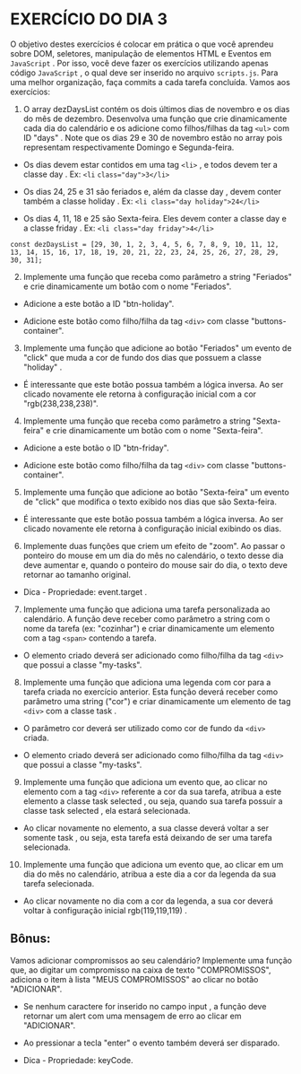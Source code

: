 # EXERCÍCIO DO DIA 3

O objetivo destes exercícios é colocar em prática o que você aprendeu sobre DOM, seletores, manipulação de elementos HTML e Eventos em `JavaScript` . Por isso, você deve fazer os exercícios utilizando apenas código `JavaScript` , o qual deve ser inserido no arquivo `scripts.js`.
Para uma melhor organização, faça commits a cada tarefa concluída. Vamos aos exercícios:

1. O array dezDaysList contém os dois últimos dias de novembro e os dias do mês de dezembro. Desenvolva uma função que crie dinamicamente cada dia do calendário e os adicione como filhos/filhas da tag `<ul>` com ID "days" . Note que os dias 29 e 30 de novembro estão no array pois representam respectivamente Domingo e Segunda-feira.

* Os dias devem estar contidos em uma tag `<li>` , e todos devem ter a classe day . Ex: `<li` `class="day">3</li>`

* Os dias 24, 25 e 31 são feriados e, além da classe day , devem conter também a classe holiday . Ex: `<li class="day holiday">24</li>`

* Os dias 4, 11, 18 e 25 são Sexta-feira. Eles devem conter a classe day e a classe friday . Ex: `<li class="day friday">4</li>`

`const dezDaysList = [29, 30, 1, 2, 3, 4, 5, 6, 7, 8, 9, 10, 11, 12, 13, 14, 15, 16, 17, 18, 19, 20, 21, 22, 23, 24, 25, 26, 27, 28, 29, 30, 31];`


2. Implemente uma função que receba como parâmetro a string "Feriados" e crie dinamicamente um botão com o nome "Feriados".

* Adicione a este botão a ID "btn-holiday".

* Adicione este botão como filho/filha da tag `<div>` com classe "buttons-container".


3. Implemente uma função que adicione ao botão "Feriados" um evento de "click" que muda a cor de fundo dos dias que possuem a classe "holiday" .

* É interessante que este botão possua também a lógica inversa. Ao ser clicado novamente ele retorna à configuração inicial com a cor "rgb(238,238,238)".


4. Implemente uma função que receba como parâmetro a string "Sexta-feira" e crie dinamicamente um botão com o nome "Sexta-feira".

* Adicione a este botão o ID "btn-friday".

* Adicione este botão como filho/filha da tag `<div>` com classe "buttons-container".


5. Implemente uma função que adicione ao botão "Sexta-feira" um evento de "click" que modifica o texto exibido nos dias que são Sexta-feira.

* É interessante que este botão possua também a lógica inversa. Ao ser clicado novamente ele retorna à configuração inicial exibindo os dias.


6. Implemente duas funções que criem um efeito de "zoom". Ao passar o ponteiro do mouse em um dia do mês no calendário, o texto desse dia deve aumentar e, quando o ponteiro do mouse sair do dia, o texto deve retornar ao tamanho original.

* Dica - Propriedade: event.target .


7. Implemente uma função que adiciona uma tarefa personalizada ao calendário. A função deve receber como parâmetro a string com o nome da tarefa (ex: "cozinhar") e criar dinamicamente um elemento com a tag `<span>` contendo a tarefa.

* O elemento criado deverá ser adicionado como filho/filha da tag `<div>` que possui a classe "my-tasks".


8. Implemente uma função que adiciona uma legenda com cor para a tarefa criada no exercício anterior. Esta função deverá receber como parâmetro uma string ("cor") e criar dinamicamente um elemento de tag `<div>` com a classe task .

* O parâmetro cor deverá ser utilizado como cor de fundo da `<div>` criada.

* O elemento criado deverá ser adicionado como filho/filha da tag `<div>` que possui a classe "my-tasks".


9. Implemente uma função que adiciona um evento que, ao clicar no elemento com a tag `<div>` referente a cor da sua tarefa, atribua a este elemento a classe task selected , ou seja, quando sua tarefa possuir a classe task selected , ela estará selecionada.

* Ao clicar novamente no elemento, a sua classe deverá voltar a ser somente task , ou seja, esta tarefa está deixando de ser uma tarefa selecionada.


10. Implemente uma função que adiciona um evento que, ao clicar em um dia do mês no calendário, atribua a este dia a cor da legenda da sua tarefa selecionada.

* Ao clicar novamente no dia com a cor da legenda, a sua cor deverá voltar à configuração inicial rgb(119,119,119) .


## Bônus:

Vamos adicionar compromissos ao seu calendário? Implemente uma função que, ao digitar um compromisso na caixa de texto "COMPROMISSOS", adiciona o item à lista "MEUS COMPROMISSOS" ao clicar no botão "ADICIONAR".

* Se nenhum caractere for inserido no campo input , a função deve retornar um alert com uma mensagem de erro ao clicar em "ADICIONAR".
	
* Ao pressionar a tecla "enter" o evento também deverá ser disparado.

* Dica - Propriedade: keyCode.
